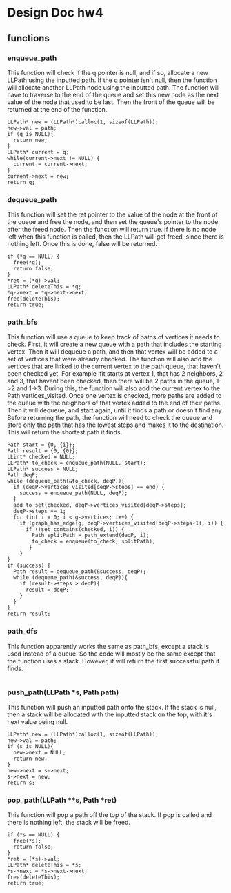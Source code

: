 # Design Doc hw4

## functions
### enqueue_path

This function will check if the q pointer is null, and if so, allocate a new LLPath using the inputted path. If the q pointer isn't null, then the function will allocate another LLPath node using the inputted path. The function will have to traverse to the end of the queue and set this new node as the next value of the node that used to be last. Then the front of the queue will be returned at the end of the function.
``` 
LLPath* new = (LLPath*)calloc(1, sizeof(LLPath));
new->val = path;
if (q is NULL){
  return new;
}
LLPath* current = q;
while(current->next != NULL) {
  current = current->next;
}
current->next = new;
return q;
```  

### dequeue_path

This function will set the ret pointer to the value of the node at the front of the queue and free the node, and then set the queue's pointer to the node after the freed node. Then the function will return true. If there is no node left when this function is called, then the LLPath will get freed, since there is nothing left. Once this is done, false will be returned. 
```
if (*q == NULL) {
  free(*q);
  return false;
}
*ret = (*q)->val;
LLPath* deleteThis = *q;
*q->next = *q->next->next;
free(deleteThis);
return true;
```

### path_bfs

This function will use a queue to keep track of paths of vertices it needs to check. First, it will create a new queue with a path that includes the starting vertex. Then it will dequeue a path, and then that vertex will be added to a set of vertices that were already checked. The function will also add the vertices that are linked to the current vertex to the path queue, that haven't been checked yet. For example ifit starts at vertex 1, that has 2 neighbors, 2 and 3, that havent been checked, then there will be 2 paths in the queue, 1->2 and 1->3. During this, the function will also add the current vertex to the Path vertices_visited. Once one vertex is checked, more paths are added to the queue with the neighbors of that vertex added to the end of their paths. Then it will dequeue, and start again, until it finds a path or doesn't find any. Before returning the path, the function will need to check the queue and store only the path that has the lowest steps and makes it to the destination. This will return the shortest path it finds.  
```
Path start = {0, {i}};
Path result = {0, {0}};
LLint* checked = NULL;
LLPath* to_check = enqueue_path(NULL, start);
LLPath* success = NULL;
Path deqP;
while (dequeue_path(&to_check, deqP)){
  if (deqP->vertices_visited[deqP->steps] == end) {
    success = enqueue_path(NULL, deqP);
  }
  add_to_set(checked, deqP->vertices_visited[deqP->steps];
  deqP->steps += 1;
  for (int i = 0; i < g->vertices; i++) {
    if (graph_has_edge(g, deqP->vertices_visited[deqP->steps-1], i)) {
      if (!set_contains(checked, i)) {
        Path splitPath = path_extend(deqP, i);
        to_check = enqueue(to_check, splitPath);
       }
    }
}
if (success) {
  Path result = dequeue_path(&success, deqP);
  while (dequeue_path(&success, deqP)){
    if (result->steps > deqP){
      result = deqP;
    }
  }
}
return result;
```

### path_dfs

This function apparently works the same as path_bfs, except a stack is used instead of a queue. So the code will mostly be the same except that the function uses a stack. However, it will return the first successful path it finds.
```
```

### push_path(LLPath *s, Path path)

This function will push an inputted path onto the stack. If the stack is null, then a stack will be allocated with the inputted stack on the top, with it's next value being null. 
```
LLPath* new = (LLPath*)calloc(1, sizeof(LLPath));
new->val = path;
if (s is NULL){
  new->next = NULL;
  return new;
}
new->next = s->next;
s->next = new;
return s;
```

### pop_path(LLPath **s, Path *ret)

This function will pop a path off the top of the stack. If pop is called and there is nothing left, the stack will be freed.
```
if (*s == NULL) {
  free(*s);
  return false;
}
*ret = (*s)->val;
LLPath* deleteThis = *s;
*s->next = *s->next->next;
free(deleteThis);
return true;
```
